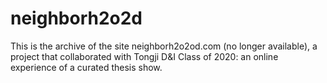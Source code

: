 # neighborh2o2d
This is the archive of the site neighborh2o2od.com (no longer available), a project that collaborated with Tongji D&amp;I Class of 2020: an online experience of a curated thesis show.
